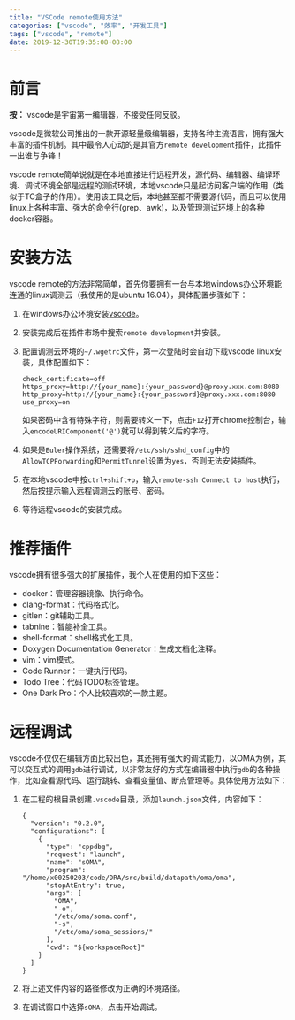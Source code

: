 ```yaml
---
title: "VSCode remote使用方法"
categories: ["vscode", "效率", "开发工具"]
tags: ["vscode", "remote"]
date: 2019-12-30T19:35:08+08:00
---
```


# 前言

**按：** vscode是宇宙第一编辑器，不接受任何反驳。

vscode是微软公司推出的一款开源轻量级编辑器，支持各种主流语言，拥有强大丰富的插件机制。其中最令人心动的是其官方```remote development```插件，此插件一出谁与争锋！

vscode remote简单说就是在本地直接进行远程开发，源代码、编辑器、编译环境、调试环境全部是远程的测试环境，本地vscode只是起访问客户端的作用（类似于TC盒子的作用）。使用该工具之后，本地甚至都不需要源代码，而且可以使用linux上各种丰富、强大的命令行(grep、awk)，以及管理测试环境上的各种docker容器。

# 安装方法

vscode remote的方法非常简单，首先你要拥有一台与本地windows办公环境能连通的linux调测云（我使用的是ubuntu 16.04），具体配置步骤如下：

1. 在windows办公环境安装[vscode](https://code.visualstudio.com/)。

2. 安装完成后在插件市场中搜索```remote development```并安装。

3. 配置调测云环境的```~/.wgetrc```文件，第一次登陆时会自动下载vscode linux安装，具体配置如下：

   ```shell
   check_certificate=off
   https_proxy=http://{your_name}:{your_password}@proxy.xxx.com:8080
   http_proxy=http://{your_name}:{your_password}@proxy.xxx.com:8080
   use_proxy=on
   ```

   如果密码中含有特殊字符，则需要转义一下，点击```F12```打开chrome控制台，输入```encodeURIComponent('@')```就可以得到转义后的字符。

4. 如果是```Euler```操作系统，还需要将```/etc/ssh/sshd_config```中的```AllowTCPForwarding```和```PermitTunnel```设置为```yes```，否则无法安装插件。

5. 在本地vscode中按```ctrl+shift+p```，输入```remote-ssh Connect to host```执行，然后按提示输入远程调测云的账号、密码。

6. 等待远程vscode的安装完成。

# 推荐插件

vscode拥有很多强大的扩展插件，我个人在使用的如下这些：

- docker：管理容器镜像、执行命令。
- clang-format：代码格式化。
- gitlen：git辅助工具。
- tabnine：智能补全工具。
- shell-format：shell格式化工具。
- Doxygen Documentation Generator：生成文档化注释。
- vim：vim模式。
- Code Runner：一键执行代码。
- Todo Tree：代码TODO标签管理。
- One Dark Pro：个人比较喜欢的一款主题。

# 远程调试

vscode不仅仅在编辑方面比较出色，其还拥有强大的调试能力，以OMA为例，其可以交互式的调用```gdb```进行调试，以非常友好的方式在编辑器中执行```gdb```的各种操作，比如查看源代码、运行跳转、查看变量值、断点管理等。具体使用方法如下：

1. 在工程的根目录创建```.vscode```目录，添加```launch.json```文件，内容如下：

   ```shell
   {
     "version": "0.2.0",
     "configurations": [
       {
         "type": "cppdbg",
         "request": "launch",
         "name": "sOMA",
         "program": "/home/x00250203/code/DRA/src/build/datapath/oma/oma",
         "stopAtEntry": true,
         "args": [
           "OMA",
           "-o",
           "/etc/oma/soma.conf",
           "-s",
           "/etc/oma/soma_sessions/"
         ],
         "cwd": "${workspaceRoot}"
       }
     ]
   }
   ```

2. 将上述文件内容的路径修改为正确的环境路径。

3. 在调试窗口中选择```sOMA```，点击开始调试。
